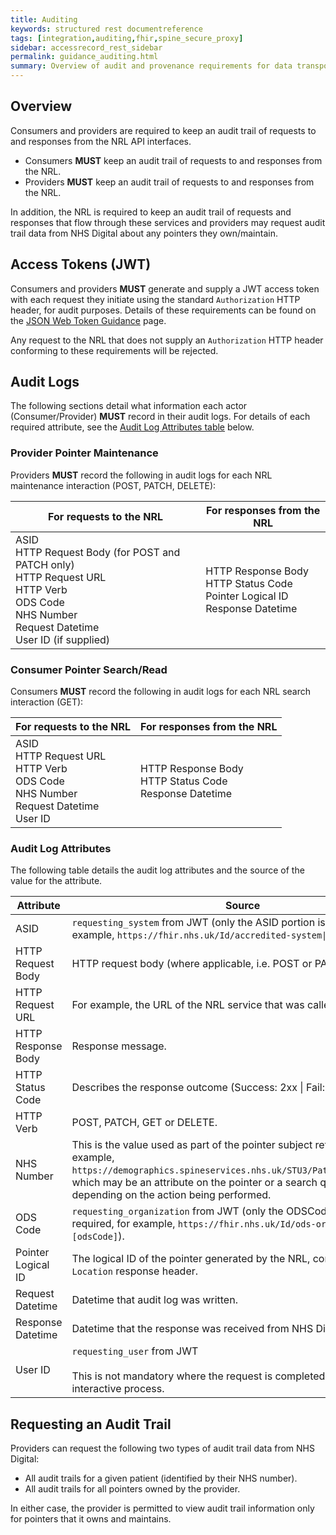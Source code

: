 ```yaml
---
title: Auditing
keywords: structured rest documentreference
tags: [integration,auditing,fhir,spine_secure_proxy]
sidebar: accessrecord_rest_sidebar
permalink: guidance_auditing.html
summary: Overview of audit and provenance requirements for data transported over NRL interfaces.
---
```


## Overview

Consumers and providers are required to keep an audit trail of requests to and responses from the NRL API interfaces.
- Consumers **MUST** keep an audit trail of requests to and responses from the NRL.
- Providers **MUST** keep an audit trail of requests to and responses from the NRL.

In addition, the NRL is required to keep an audit trail of requests and responses that flow through these services and providers may request audit trail data from NHS Digital about any pointers they own/maintain.

## Access Tokens (JWT)

Consumers and providers **MUST** generate and supply a JWT access token with each request they initiate using the standard `Authorization` HTTP header, for audit purposes. Details of these requirements can be found on the [JSON Web Token Guidance](guidance_jwt.html) page.

Any request to the NRL that does not supply an `Authorization` HTTP header conforming to these requirements will be rejected.

## Audit Logs

The following sections detail what information each actor (Consumer/Provider) **MUST** record in their audit logs. For details of each required attribute, see the [Audit Log Attributes table](#audit-log-attributes) below.

### Provider Pointer Maintenance

Providers **MUST** record the following in audit logs for each NRL maintenance interaction (POST, PATCH, DELETE):

|For requests to the NRL|For responses from the NRL|
|-----------------------|--------------------------|
|ASID<br />HTTP Request Body (for POST and PATCH only)<br />HTTP Request URL<br />HTTP Verb<br />ODS Code<br />NHS Number<br />Request Datetime<br />User ID (if supplied)|HTTP Response Body<br />HTTP Status Code<br />Pointer Logical ID<br />Response Datetime|

### Consumer Pointer Search/Read

Consumers **MUST** record the following in audit logs for each NRL search interaction (GET):

|For requests to the NRL|For responses from the NRL|
|-----------------------|--------------------------|
|ASID<br />HTTP Request URL<br />HTTP Verb<br />ODS Code<br />NHS Number<br />Request Datetime<br />User ID|HTTP Response Body<br />HTTP Status Code<br />Response Datetime|

### Audit Log Attributes

The following table details the audit log attributes and the source of the value for the attribute.

|Attribute|Source|
|---------|------|
| ASID | `requesting_system` from JWT (only the ASID portion is required, for example, `https://fhir.nhs.uk/Id/accredited-system\|[ASID]`). |
| HTTP Request Body | HTTP request body (where applicable, i.e. POST or PATCH). |
| HTTP Request URL | For example, the URL of the NRL service that was called. |
| HTTP Response Body | Response message. |
| HTTP Status Code | Describes the response outcome (Success: 2xx \| Fail: 4xx or 5xx). |
| HTTP Verb | POST, PATCH, GET or DELETE. |
| NHS Number | This is the value used as part of the pointer subject reference (for example, `https://demographics.spineservices.nhs.uk/STU3/Patient/[nhsNumber]`) which may be an attribute on the pointer or a search query parameter depending on the action being performed. |
| ODS Code | `requesting_organization` from JWT (only the ODSCode portion is required, for example, `https://fhir.nhs.uk/Id/ods-organization-code\|[odsCode]`). |
| Pointer Logical ID | The logical ID of the pointer generated by the NRL, contained in the `Location` response header.|
| Request Datetime | Datetime that audit log was written. |
| Response Datetime | Datetime that the response was received from NHS Digital service. |
| User ID | `requesting_user` from JWT <br /><br />This is not mandatory where the request is completed as a non-interactive process. |

## Requesting an Audit Trail

Providers can request the following two types of audit trail data from NHS Digital:
* All audit trails for a given patient (identified by their NHS number).
* All audit trails for all pointers owned by the provider.

In either case, the provider is permitted to view audit trail information only for pointers that it owns and maintains.
